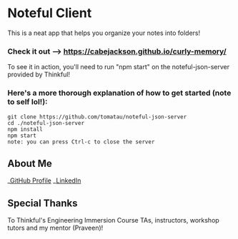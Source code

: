 # Noteful Client

This is a neat app that helps you organize your notes into folders!

### Check it out --> https://cabejackson.github.io/curly-memory/

To see it in action, you'll need to run "npm start" on the noteful-json-server provided by Thinkful!

### Here's a more thorough explanation of how to get started (note to self lol!):

    git clone https://github.com/tomatau/noteful-json-server
    cd ./noteful-json-server
    npm install
    npm start
    note: you can press Ctrl-c to close the server

## About Me

_[GitHub Profile](https://github.com/cabejackson)
_[LinkedIn](https://www.linkedin.com/in/caleb-jackson-cabe/)

## Special Thanks

To Thinkful's Engineering Immersion Course TAs, instructors, workshop tutors and my mentor (Praveen)!
